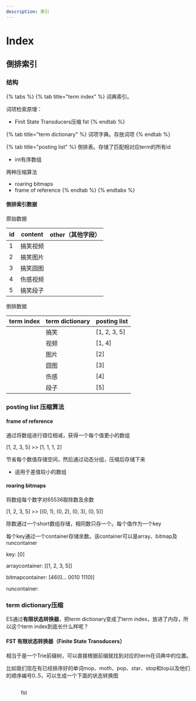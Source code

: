 ```yaml
---
description: 索引
---
```


# Index

## 倒排索引

### 结构

{% tabs %}
{% tab title="term index" %}
词典索引。

词项检索原理：

* Finit State Transducers压缩 fst
{% endtab %}

{% tab title="term dictionary" %}
词项字典。存放词项
{% endtab %}

{% tab title="posting list" %}
倒排表。存储了匹配相对应term的所有id

* int有序数组

两种压缩算法

* roaring bitmaps
* frame of reference
{% endtab %}
{% endtabs %}

#### 倒排索引数据

原始数据

| id | content | other（其他字段） |
| -- | ------- | ----------- |
| 1  | 搞笑视频    |             |
| 2  | 搞笑图片    |             |
| 3  | 搞笑囧图    |             |
| 4  | 伤感视频    |             |
| 5  | 搞笑段子    |             |

倒排数据

| term index | term dictionary | posting list  |
| ---------- | --------------- | ------------- |
|            | 搞笑              | \[1, 2, 3, 5] |
|            | 视频              | \[1, 4]       |
|            | 图片              | \[2]          |
|            | 囧图              | \[3]          |
|            | 伤感              | \[4]          |
|            | 段子              | \[5]          |

### posting list 压缩算法

#### **frame of reference**

通过将数组进行错位相减，获得一个每个值更小的数组

\[1, 2, 3, 5]  >> \[1, 1, 1, 2]

节省每个数值存储空间，然后通过动态分组，压缩后存储下来

* 适用于差值较小的数组

#### **roaring bitmaps**

将数组每个数字对65536取除数及余数

\[1, 2, 3, 5]  >>  \[(0, 1), (0, 2), (0, 3), (0, 5)]

除数通过一个short数组存储，相同数只存一个。每个值作为一个key

每个key通过一个container存储余数。该container可以是array、bitmap及runcontainer

key: \[0]

arraycontainer: \[\[1, 2, 3, 5]]

bitmapcontainer: \[46(0... 0010 1110)] &#x20;

runcontainer:&#x20;

### term dictionary压缩

ES通过**有限状态转换器**，把term dictionary变成了term index，放进了内存，所以这个term index到底长什么样呢？

#### **FST 有限状态转换器（Finite State Transducers）**

相当于是一个Trie前缀树，可以直接根据前缀就找到对应的term在词典中的位置。

比如我们现在有已经排序好的单词mop、moth、pop、star、stop和top以及他们的顺序编号0..5，可以生成一个下面的状态转换图

<figure><img src="https://files.gitbook.com/v0/b/gitbook-x-prod.appspot.com/o/spaces%2FxueVvbeE0N0K1eGhMGM7%2Fuploads%2F6pTO2uxW6M985rLJzu5O%2Ffst.png?alt=media&#x26;token=1a00863b-3c66-4b2b-ab82-eb385586b16c" alt=""><figcaption><p>fst</p></figcaption></figure>

